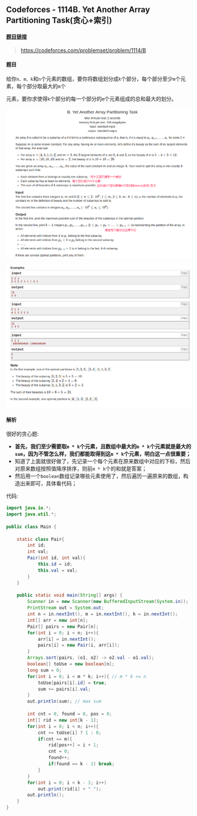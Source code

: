 ## Codeforces - 1114B. Yet Another Array Partitioning Task(贪心+索引)
#### [题目链接](https://codeforces.com/problemset/problem/1114/B)

> https://codeforces.com/problemset/problem/1114/B

#### 题目

给你`n、m、k`和`n`个元素的数组，要你将数组划分成`k`个部分，每个部分至少`m`个元素，每个部分取最大的`m`个

元素，要你求使得`k`个部分的每一个部分的`m`个元素组成的总和最大的划分。

![](images/1114B_t.png)

![](images/1114B_t2.png)

#### 解析

很好的贪心题:

* **首先，我们至少需要取`m * k`个元素，且数组中最大的`m * k`个元素就是最大的`sum`，因为不管怎么样，我们都能取得到这`m * k`个元素，明白这一点很重要；**
* 知道了上面就很好做了，先记录一个每个元素在原来数组中对应的下标，然后对原来数组按照值降序排序，则前`m * k`个的和就是答案；
* 然后用一个`boolean`数组记录哪些元素使用了，然后遍历一遍原来的数组，构造出来即可，具体看代码；

代码:

```java
import java.io.*;
import java.util.*;

public class Main {

    static class Pair{
        int id;
        int val;
        Pair(int id, int val){
            this.id = id;
            this.val = val;
        }
    }

    public static void main(String[] args) {
        Scanner in = new Scanner(new BufferedInputStream(System.in));
        PrintStream out = System.out;
        int n = in.nextInt(), m = in.nextInt(), k = in.nextInt();
        int[] arr = new int[n];
        Pair[] pairs = new Pair[n];
        for(int i = 0; i < n; i++){
            arr[i] = in.nextInt();
            pairs[i] = new Pair(i, arr[i]);
        }
        Arrays.sort(pairs, (o1, o2) -> o2.val - o1.val);
        boolean[] toUse = new boolean[n];
        long sum = 0;
        for(int i = 0; i < m * k; i++){ // m * k <= n
            toUse[pairs[i].id] = true;
            sum += pairs[i].val;
        }
        out.println(sum); // max sum

        int cnt = 0, found = 0, pos = 0;
        int[] rid = new int[k - 1];
        for(int i = 0; i < n; i++){
            cnt += toUse[i] ? 1 : 0;
            if(cnt == m){
                rid[pos++] = i + 1;
                cnt = 0;
                found++;
                if(found == k - 1) break;
            }
        }
        for(int i = 0; i < k - 1; i++)
            out.print(rid[i] + " ");
        out.println();
    }
}

```

